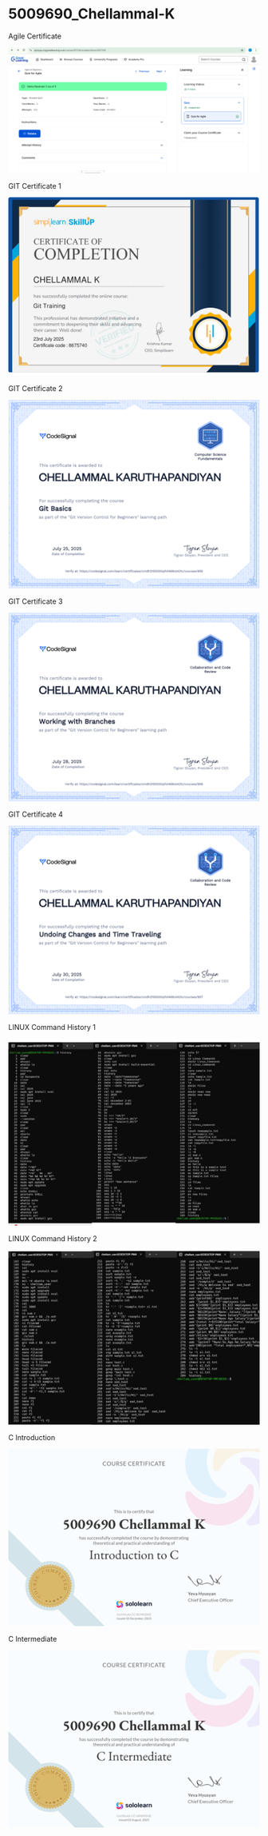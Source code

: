 # 5009690_Chellammal-K

Agile Certificate

![Agile certificates](SDLC/Agile_certificates.png)

GIT Certificate 1

![GIT Training](GIT/GIT_Training.jpg)

GIT Certificate 2 

![GIT Basics](GIT/GIT_Basics.png)

GIT Certificate 3

![GIT Branches](GIT/GIT_Branches.png)

GIT Certificate 4 

![GIT Changes](GIT/GIT_Changes.png)

LINUX Command History 1

![LINUX history](LINUX/LINUX_history.jpg)

LINUX Command History 2

![LINUX Command](LINUX/LINUX_Command.jpg)

C Introduction 

![C Introduction](C/C_Introduction.png)

C Intermediate

![C intermediate](C/C_intermediate.png)